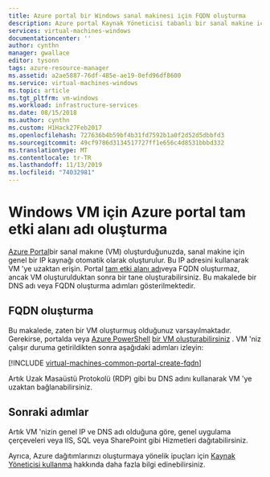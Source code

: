 ```yaml
---
title: Azure portal bir Windows sanal makinesi için FQDN oluşturma
description: Azure portal Kaynak Yöneticisi tabanlı bir sanal makine için tam etki alanı adı veya FQDN oluşturma hakkında bilgi edinin.
services: virtual-machines-windows
documentationcenter: ''
author: cynthn
manager: gwallace
editor: tysonn
tags: azure-resource-manager
ms.assetid: a2ae5887-76df-485e-ae19-0efd96df8600
ms.service: virtual-machines-windows
ms.topic: article
ms.tgt_pltfrm: vm-windows
ms.workload: infrastructure-services
ms.date: 08/15/2018
ms.author: cynthn
ms.custom: H1Hack27Feb2017
ms.openlocfilehash: 727636b4b59bf4b31fd7592b1a0f2d52d5dbbfd3
ms.sourcegitcommit: 49cf9786d3134517727ff1e656c4d8531bbbd332
ms.translationtype: MT
ms.contentlocale: tr-TR
ms.lasthandoff: 11/13/2019
ms.locfileid: "74032981"
---
```

# <a name="create-a-fully-qualified-domain-name-in-the-azure-portal-for-a-windows-vm"></a>Windows VM için Azure portal tam etki alanı adı oluşturma

[Azure Portal](https://portal.azure.com)bir sanal makıne (VM) oluşturduğunuzda, sanal makine için genel bir IP kaynağı otomatik olarak oluşturulur. Bu IP adresini kullanarak VM 'ye uzaktan erişin. Portal [tam etki alanı adı](https://en.wikipedia.org/wiki/Fully_qualified_domain_name)veya FQDN oluşturmaz, ancak VM oluşturulduktan sonra bir tane oluşturabilirsiniz. Bu makalede bir DNS adı veya FQDN oluşturma adımları gösterilmektedir.

## <a name="create-a-fqdn"></a>FQDN oluşturma
Bu makalede, zaten bir VM oluşturmuş olduğunuz varsayılmaktadır. Gerekirse, portalda veya [Azure PowerShell](quick-create-powershell.md) [bir VM oluşturabilirsiniz](quick-create-portal.md) . VM 'niz çalışır duruma getirildikten sonra aşağıdaki adımları izleyin:

[!INCLUDE [virtual-machines-common-portal-create-fqdn](../../../includes/virtual-machines-common-portal-create-fqdn.md)]

Artık Uzak Masaüstü Protokolü (RDP) gibi bu DNS adını kullanarak VM 'ye uzaktan bağlanabilirsiniz.

## <a name="next-steps"></a>Sonraki adımlar
Artık VM 'nizin genel IP ve DNS adı olduğuna göre, genel uygulama çerçeveleri veya IIS, SQL veya SharePoint gibi Hizmetleri dağıtabilirsiniz.

Ayrıca, Azure dağıtımlarınızı oluşturmaya yönelik ipuçları için [Kaynak Yöneticisi kullanma](../../azure-resource-manager/resource-group-overview.md) hakkında daha fazla bilgi edinebilirsiniz.

